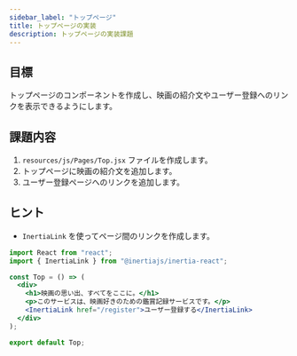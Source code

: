 ```yaml
---
sidebar_label: "トップページ"
title: トップページの実装
description: トップページの実装課題
---
```


## 目標

トップページのコンポーネントを作成し、映画の紹介文やユーザー登録へのリンクを表示できるようにします。

## 課題内容

1. `resources/js/Pages/Top.jsx` ファイルを作成します。
2. トップページに映画の紹介文を追加します。
3. ユーザー登録ページへのリンクを追加します。

## ヒント

- `InertiaLink` を使ってページ間のリンクを作成します。

```jsx
import React from "react";
import { InertiaLink } from "@inertiajs/inertia-react";

const Top = () => (
  <div>
    <h1>映画の思い出、すべてをここに。</h1>
    <p>このサービスは、映画好きのための鑑賞記録サービスです。</p>
    <InertiaLink href="/register">ユーザー登録する</InertiaLink>
  </div>
);

export default Top;
```
